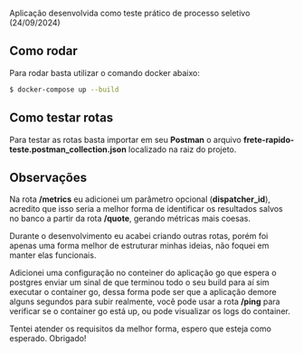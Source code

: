 Aplicação desenvolvida como teste prático de processo seletivo (24/09/2024)

## Como rodar
Para rodar basta utilizar o comando docker abaixo:

```sh
$ docker-compose up --build
```

## Como testar rotas
Para testar as rotas basta importar em seu **Postman** o arquivo
**frete-rapido-teste.postman_collection.json** localizado na raiz
do projeto.

## Observações
Na rota **/metrics** eu adicionei um parâmetro opcional
(**dispatcher_id**), acredito que isso seria a melhor forma de
identificar os resultados salvos no banco a partir da rota **/quote**, 
gerando métricas mais coesas.

Durante o desenvolvimento eu acabei criando outras rotas, porém foi
apenas uma forma melhor de estruturar minhas ideias, não foquei em
manter elas funcionais.

Adicionei uma configuração no conteiner do aplicação go que espera
o postgres enviar um sinal de que terminou todo o seu build para aí
sim executar o container go, dessa forma pode ser que a aplicação
demore alguns segundos para subir realmente, você pode usar a
rota **/ping** para verificar se o container go está up, ou pode
visualizar os logs do container.

Tentei atender os requisitos da melhor forma, espero que esteja como esperado. Obrigado!